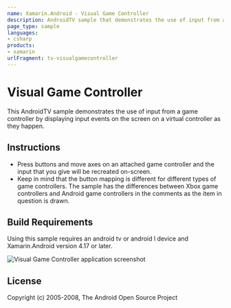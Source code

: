 ```yaml
---
name: Xamarin.Android - Visual Game Controller
description: AndroidTV sample that demonstrates the use of input from a game controller by displaying input events on the screen on a virtual controller
page_type: sample
languages:
- csharp
products:
- xamarin
urlFragment: tv-visualgamecontroller
---
```

# Visual Game Controller

This AndroidTV sample demonstrates the use of input from a game controller by displaying input events on the screen on a virtual controller as they happen.

## Instructions

* Press buttons and move axes on an attached game controller and the input that you give will be recreated on-screen.
* Keep in mind that the button mapping is different for different types of game controllers. The sample has the differences between Xbox game controllers and Android game controllers in the comments as the item in question is drawn.

## Build Requirements

Using this sample requires an android tv or android l device and Xamarin.Android version 4.17 or later.

![Visual Game Controller application screenshot](Screenshots/Screenshot1.png "Visual Game Controller application screenshot")

## License

Copyright (c) 2005-2008, The Android Open Source Project
